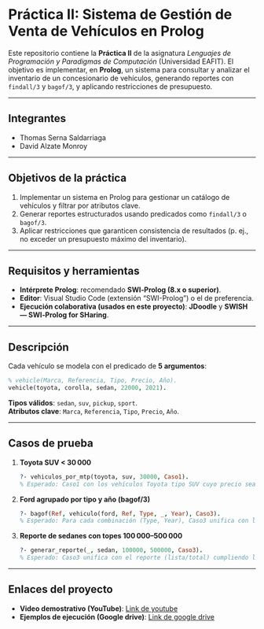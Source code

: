 # Práctica II: Sistema de Gestión de Venta de Vehículos en Prolog

Este repositorio contiene la **Práctica II** de la asignatura *Lenguajes de Programación y Paradigmas de Computación* (Universidad EAFIT). El objetivo es implementar, en **Prolog**, un sistema para consultar y analizar el inventario de un concesionario de vehículos, generando reportes con `findall/3` y `bagof/3`, y aplicando restricciones de presupuesto.

---

## Integrantes

- Thomas Serna Saldarriaga  
- David Alzate Monroy

---

## Objetivos de la práctica

1. Implementar un sistema en Prolog para gestionar un catálogo de vehículos y filtrar por atributos clave.  
2. Generar reportes estructurados usando predicados como `findall/3` o `bagof/3`.  
3. Aplicar restricciones que garanticen consistencia de resultados (p. ej., no exceder un presupuesto máximo del inventario).

---

## Requisitos y herramientas

- **Intérprete Prolog**: recomendado **SWI‑Prolog (8.x o superior)**.  
- **Editor**: Visual Studio Code (extensión “SWI-Prolog”) o el de preferencia.  
- **Ejecución colaborativa (usados en este proyecto)**: **JDoodle** y **SWISH — SWI‑Prolog for SHaring**.

---

## Descripción

Cada vehículo se modela con el predicado de **5 argumentos**:

```prolog
% vehicle(Marca, Referencia, Tipo, Precio, Año).
vehicle(toyota, corolla, sedan, 22000, 2021).
```

**Tipos válidos**: `sedan`, `suv`, `pickup`, `sport`.  
**Atributos clave**: `Marca`, `Referencia`, `Tipo`, `Precio`, `Año`.

---

## Casos de prueba

1. **Toyota SUV < 30 000**  
   ```prolog
   ?- vehiculos_por_mtp(toyota, suv, 30000, Caso1).
   % Esperado: Caso1 con los vehículos Toyota tipo SUV cuyo precio sea < 30000.
   ```

2. **Ford agrupado por tipo y año (bagof/3)**  
   ```prolog
   ?- bagof(Ref, vehiculo(ford, Ref, Type, _, Year), Caso3).
   % Esperado: Para cada combinación (Type, Year), Caso3 unifica con las referencias Ford de ese grupo.
   ```

3. **Reporte de sedanes con topes 100 000–500 000**  
   ```prolog
   ?- generar_reporte(_, sedan, 100000, 500000, Caso3).
   % Esperado: Caso3 unifica con el reporte (lista/total) cumpliendo los topes dados.
   ```

---

## Enlaces del proyecto

- **Video demostrativo (YouTube)**: [Link de youtube](https://youtu.be/uWxeUPy6pq8)
- **Ejemplos de ejecución (Google drive)**: [Link de google drive](https://drive.google.com/drive/folders/16SgNNSQ93xeoHa8Jtkw4Q0rmVbxp01dH?usp=drive_link)

